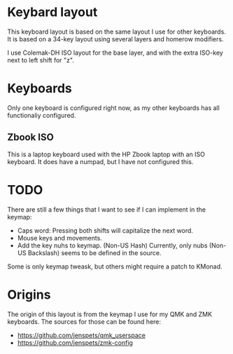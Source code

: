 # Keybard layout

This keyboard layout is based on the same layout I use for other keyboards. It is based on a 34-key layout using several layers and homerow modifiers. 

I use Colemak-DH ISO layout for the base layer, and with the extra ISO-key next to left shift for "z". 

# Keyboards 

Only one keyboard is configured right now, as my other keyboards has all functionaliy configured. 

## Zbook ISO

This is a laptop keyboard used with the HP Zbook laptop with an ISO keyboard. It does have a numpad, but I have not configured this.

# TODO

There are still a few things that I want to see if I can implement in the keymap:
- Caps word: Pressing both shifts will capitalize the next word.
- Mouse keys and movements.
- Add the key nuhs to keymap. (Non-US Hash) Currently, only nubs (Non-US Backslash) seems to be defined in the source.

Some is only keymap tweask, but others might require a patch to KMonad.

# Origins 

The origin of this layout is from the keymap I use for my QMK and ZMK keyboards. The sources for those can be found here:
- https://github.com/jenspets/qmk_userspace
- https://github.com/jenspets/zmk-config

